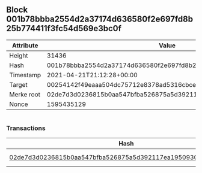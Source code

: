 ## Block 001b78bbba2554d2a37174d636580f2e697fd8b25b774411f3fc54d569e3bc0f

Attribute | Value
--- | ---
Height | 31436
Hash | 001b78bbba2554d2a37174d636580f2e697fd8b25b774411f3fc54d569e3bc0f
Timestamp | 2021-04-21T21:12:28+00:00
Target | 00254142f49eaaa504dc75712e8378ad5316cbcead634704b3734b6271167cc4
Merke root | 02de7d3d0236815b0aa547bfba526875a5d392117ea1950930ddff6fcd2e2fe7
Nonce | 1595435129

```

```

### Transactions

Hash | Amount
--- | ---
[02de7d3d0236815b0aa547bfba526875a5d392117ea1950930ddff6fcd2e2fe7](02de7d3d0236815b0aa547bfba526875a5d392117ea1950930ddff6fcd2e2fe7.md) | 10.00000000 SKEPTI 
